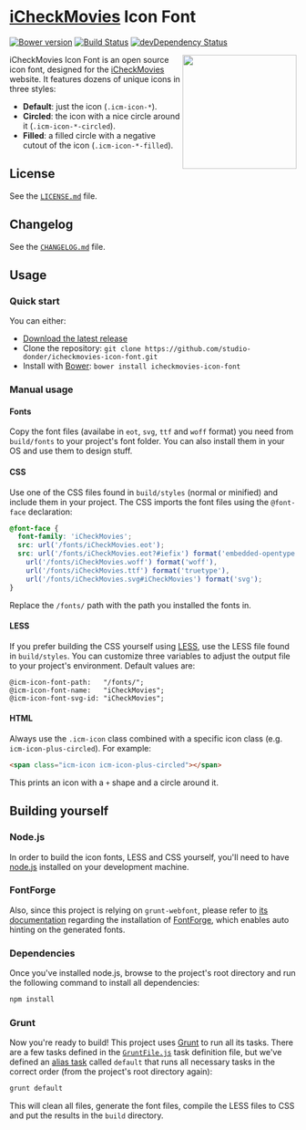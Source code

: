 # [iCheckMovies][1] Icon Font 

[![Bower version](https://badge.fury.io/bo/icheckmovies-icon-font.svg)](http://badge.fury.io/bo/icheckmovies-icon-font) [![Build Status](https://travis-ci.org/studio-donder/icheckmovies-icon-font.svg?branch=master)](https://travis-ci.org/studio-donder/icheckmovies-icon-font) [![devDependency Status](https://david-dm.org/studio-donder/icheckmovies-icon-font/dev-status.svg?theme=.io)](https://david-dm.org/studio-donder/icheckmovies-icon-font#info=devDependencies)

<img align="right" width="200" src="http://studio-donder.github.io/icheckmovies-icon-font/images/icon-preview.png">

iCheckMovies Icon Font is an open source icon font, designed for the [iCheckMovies][1] website. It features dozens of unique icons in three styles:

* **Default**: just the icon (``.icm-icon-*``).
* **Circled**: the icon with a nice circle around it (``.icm-icon-*-circled``).
* **Filled**: a filled circle with a negative cutout of the icon (``.icm-icon-*-filled``).

## License

See the [``LICENSE.md``](LICENSE.md) file.

## Changelog

See the [``CHANGELOG.md``](CHANGELOG.md) file.

## Usage

### Quick start

You can either:

* [Download the latest release][9]
* Clone the repository: `git clone https://github.com/studio-donder/icheckmovies-icon-font.git`
* Install with [Bower][8]: `bower install icheckmovies-icon-font`

### Manual usage

#### Fonts

Copy the font files (availabe in ``eot``, ``svg``, ``ttf`` and ``woff`` format) you need from ``build/fonts`` to your project's font folder. You can also install them in your OS and use them to design stuff.

#### CSS

Use one of the CSS files found in ``build/styles`` (normal or minified) and include them in your project. The CSS imports the font files using the ``@font-face`` declaration:

```css
@font-face {
  font-family: 'iCheckMovies';
  src: url('/fonts/iCheckMovies.eot');
  src: url('/fonts/iCheckMovies.eot?#iefix') format('embedded-opentype'),
    url('/fonts/iCheckMovies.woff') format('woff'),
    url('/fonts/iCheckMovies.ttf') format('truetype'),
    url('/fonts/iCheckMovies.svg#iCheckMovies') format('svg');
}
```

Replace the ``/fonts/`` path with the path you installed the fonts in.

#### LESS

If you prefer building the CSS yourself using [LESS][2], use the LESS file found in ``build/styles``. You can customize three variables to adjust the output file to your project's environment. Default values are:

```less
@icm-icon-font-path:   "/fonts/";
@icm-icon-font-name:   "iCheckMovies";
@icm-icon-font-svg-id: "iCheckMovies";
```

#### HTML

Always use the ``.icm-icon`` class combined with a specific icon class (e.g. ``icm-icon-plus-circled``). For example:

```html
<span class="icm-icon icm-icon-plus-circled"></span>
```

This prints an icon with a ``+`` shape and a circle around it.

## Building yourself

### Node.js

In order to build the icon fonts, LESS and CSS yourself, you'll need to have [node.js][3] installed on your development machine. 

### FontForge

Also, since this project is relying on ``grunt-webfont``, please refer to [its documentation][4] regarding the installation of [FontForge][5], which enables auto hinting on the generated fonts.

### Dependencies

Once you've installed node.js, browse to the project's root directory and run the following command to install all dependencies:

```bash
npm install
```
### Grunt

Now you're ready to build! This project uses [Grunt][6] to run all its tasks. There are a few tasks defined in the [``GruntFile.js``](GruntFile.js) task definition file, but we've defined an [alias task][7] called ``default`` that runs all necessary tasks in the correct order (from the project's root directory again):

```bash
grunt default
```

This will clean all files, generate the font files, compile the LESS files to CSS and put the results in the ``build`` directory.

[1]: http://www.icheckmovies.com/
[2]: http://lesscss.org/
[3]: http://nodejs.org/
[4]: https://github.com/sapegin/grunt-webfont#installation
[5]: http://fontforge.org/
[6]: http://gruntjs.com/
[7]: http://gruntjs.com/creating-tasks#alias-tasks
[8]: http://bower.io/
[9]: https://github.com/studio-donder/icheckmovies-icon-font/releases

